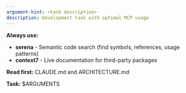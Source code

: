 ```yaml
---
argument-hint: <task description>
description: Development task with optimal MCP usage
---
```


**Always use:**
- **serena** - Semantic code search (find symbols, references, usage patterns)
- **context7** - Live documentation for third-party packages

**Read first:** CLAUDE.md and ARCHITECTURE.md

**Task:** $ARGUMENTS

